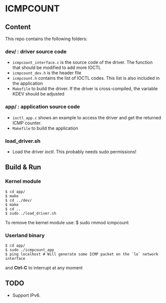 # ICMPCOUNT 

## Content
This repo contains the following folders:

### dev/ : driver source code

- `icmpcount_interface.c` is the source code of the driver. The function that should be modified to add more IOCTL
- `icmpcount_dev.h` is the header file
- `icmpcount.h` contains the list of IOCTL codes. This list is also included in the application
- `Makefile` to build the driver. If the driver is cross-compiled, the variable KDEV should be adjusted

### app/ : application source code

- `ioctl_app.c` shows an example to access the driver and get the returned ICMP counter.
- `Makefile` to build the application

### load_driver.sh

- Load the driver _ioctl_. This probably needs sudo permissions!


## Build & Run

### Kernel module
	$ cd app/
	$ make
	$ cd ../dev/
	$ make
	$ cd ..
	$ sudo ./load_driver.sh
	
To remove the kernel module use:
	$ sudo rmmod icmpcount

### Userland binary
	$ cd app/
	$ sudo ./icmpcount_app
	$ ping localhost # Will generate some ICMP packet on the `lo` network interface

and **Ctrl-C** to interrupt at any moment

## TODO

- Support IPv6.

